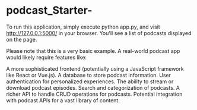 # podcast_Starter-

To run this application, simply execute python app.py, and visit http://127.0.0.1:5000/ in your browser. You'll see a list of podcasts displayed on the page.

Please note that this is a very basic example. A real-world podcast app would likely require features like:

A more sophisticated frontend (potentially using a JavaScript framework like React or Vue.js).
A database to store podcast information.
User authentication for personalized experiences.
The ability to stream or download podcast episodes.
Search and categorization of podcasts.
A richer API to handle CRUD operations for podcasts.
Potential integration with podcast APIs for a vast library of content.

